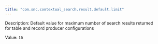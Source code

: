 ```yaml
---
title: "com.snc.contextual_search.result.default.limit"
---
```


Description: Default value for maximum number of search results returned for table and record producer configurations

Value: `10`